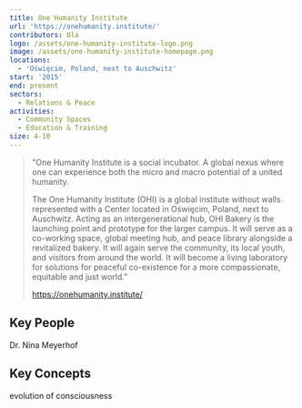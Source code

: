```yaml
---
title: One Humanity Institute
url: 'https://onehumanity.institute/'
contributors: Ola
logo: /assets/one-humanity-institute-logo.png
image: /assets/one-humanity-institute-homepage.png
locations:
  - 'Oświęcim, Poland, next to Auschwitz'
start: '2015'
end: present
sectors:
  - Relations & Peace
activities:
  - Community Spaces
  - Education & Training
size: 4-10
---
```

> "One Humanity Institute is a social incubator. A global nexus where one can experience both the micro and macro potential of a united humanity.
> 
> The One Humanity Institute (OHI) is a global institute without walls represented with a Center located in Oświęcim, Poland, next to Auschwitz. Acting as an intergenerational hub, OHI Bakery is the launching point and prototype for the larger campus. It will serve as a co-working space, global meeting hub, and peace library alongside a revitalized bakery. It will again serve the community, its local youth, and visitors from around the world. It will become  a living laboratory for solutions for peaceful co-existence for a more compassionate, equitable and just world."
> 
> https://onehumanity.institute/ 

## Key People

Dr. Nina Meyerhof

## Key Concepts

evolution of consciousness
